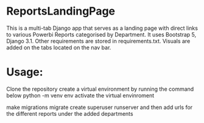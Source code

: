 # ReportsLandingPage
 This is a multi-tab Django app that serves as a landing page with direct links to various Powerbi Reports categorised by Department.
 It uses Bootstrap 5, Django 3.1. Other requirements are stored in requirements.txt.
 Visuals are added on the tabs located on the nav bar.

 # Usage:
 Clone the repository
 create a virtual environment by running the command below
 python -m venv env
 activate the virtual envinroment

 make migrations
 migrate
 create superuser
 runserver and then add urls for the different reports under the added departments
